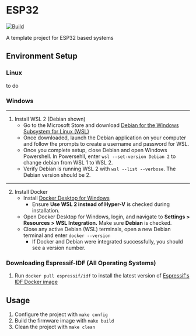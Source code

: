 # ESP32

[![Build](https://github.com/Peter-Herrmann/ESP32/actions/workflows/build.yml/badge.svg)](https://github.com/Peter-Herrmann/ESP32/actions/workflows/build.yml)

A template project for ESP32 based systems

## Environment Setup

### Linux

to do

### Windows
---
1. Install WSL 2 (Debian shown)
    - Go to the Microsoft Store and download [Debian for the Windows Subsystem for Linux (WSL)](https://apps.microsoft.com/store/detail/debian/9MSVKQC78PK6)
    - Once downloaded, launch the Debian application on your computer and follow the prompts to create a username and password for WSL.
    - Once you complete setup, close Debian and open Windows Powershell. In Powersehll, enter `wsl --set-version Debian 2` to change debian from WSL 1 to WSL 2.
    - Verify Debian is running WSL 2 with `wsl --list --verbose`. The Debian version should be 2. 
---
2. Install Docker 
    - Install [Docker Desktop for Windows](https://docs.docker.com/desktop/install/windows-install/)
      - Ensure **Use WSL 2 instead of Hyper-V** is checked during installation.
    - Open Docker Desktop for Windows, login, and navigate to **Settings > Resources > WSL Integration.** Make sure **Debian** is checked.
    - Close any active Debian (WSL) terminals, open a new Debian terminal and enter `docker --version`
      - If Docker and Debian were integrated successfully, you should see a version number.

### Downloading Espressif-IDF (All Operating Systems)

1. Run `docker pull espressif/idf` to install the latest version of [Espressif's IDF Docker image](https://docs.espressif.com/projects/esp-idf/en/latest/esp32/api-guides/tools/idf-docker-image.html) 

## Usage

1. Configure the project with `make config`
2. Build the firmware image with `make build`
3. Clean the project with `make clean`
